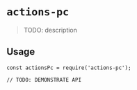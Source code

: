 # `actions-pc`

> TODO: description

## Usage

```
const actionsPc = require('actions-pc');

// TODO: DEMONSTRATE API
```

